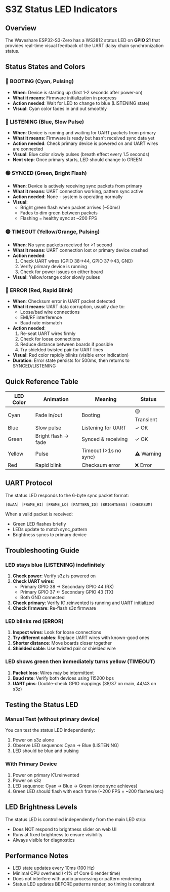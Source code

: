 # S3Z Status LED Indicators

## Overview
The Waveshare ESP32-S3-Zero has a WS2812 status LED on **GPIO 21** that provides real-time visual feedback of the UART daisy chain synchronization status.

## Status States and Colors

### 🔵 BOOTING (Cyan, Pulsing)
- **When**: Device is starting up (first 1-2 seconds after power-on)
- **What it means**: Firmware initialization in progress
- **Action needed**: Wait for LED to change to blue (LISTENING state)
- **Visual**: Cyan color fades in and out smoothly

### 🔵 LISTENING (Blue, Slow Pulse)
- **When**: Device is running and waiting for UART packets from primary
- **What it means**: Firmware is ready but hasn't received sync data yet
- **Action needed**: Check primary device is powered on and UART wires are connected
- **Visual**: Blue color slowly pulses (breath effect every 1.5 seconds)
- **Next step**: Once primary starts, LED should change to GREEN

### 🟢 SYNCED (Green, Bright Flash)
- **When**: Device is actively receiving sync packets from primary
- **What it means**: UART connection working, pattern sync active
- **Action needed**: None - system is operating normally
- **Visual**:
  - Bright green flash when packet arrives (~50ms)
  - Fades to dim green between packets
  - Flashing = healthy sync at ~200 FPS

### 🟡 TIMEOUT (Yellow/Orange, Pulsing)
- **When**: No sync packets received for >1 second
- **What it means**: UART connection lost or primary device crashed
- **Action needed**:
  1. Check UART wires (GPIO 38→44, GPIO 37→43, GND)
  2. Verify primary device is running
  3. Check for power issues on either board
- **Visual**: Yellow/orange color slowly pulses

### 🔴 ERROR (Red, Rapid Blink)
- **When**: Checksum error in UART packet detected
- **What it means**: UART data corruption, usually due to:
  - Loose/bad wire connections
  - EMI/RF interference
  - Baud rate mismatch
- **Action needed**:
  1. Re-seat UART wires firmly
  2. Check for loose connections
  3. Reduce distance between boards if possible
  4. Try shielded twisted pair for UART lines
- **Visual**: Red color rapidly blinks (visible error indication)
- **Duration**: Error state persists for 500ms, then returns to SYNCED/LISTENING

## Quick Reference Table

| LED Color | Animation | Meaning | Status |
|-----------|-----------|---------|--------|
| Cyan | Fade in/out | Booting | 🟡 Transient |
| Blue | Slow pulse | Listening for UART | ✓ OK |
| Green | Bright flash → fade | Synced & receiving | ✓ OK |
| Yellow | Pulse | Timeout (>1s no sync) | ⚠️ Warning |
| Red | Rapid blink | Checksum error | ❌ Error |

## UART Protocol
The status LED responds to the 6-byte sync packet format:
```
[0xAA] [FRAME_HI] [FRAME_LO] [PATTERN_ID] [BRIGHTNESS] [CHECKSUM]
```

When a valid packet is received:
- Green LED flashes briefly
- LEDs update to match sync_pattern
- Brightness syncs to primary device

## Troubleshooting Guide

### LED stays blue (LISTENING) indefinitely
1. **Check power**: Verify s3z is powered on
2. **Check UART wires**:
   - Primary GPIO 38 → Secondary GPIO 44 (RX)
   - Primary GPIO 37 ← Secondary GPIO 43 (TX)
   - Both GND connected
3. **Check primary**: Verify K1.reinvented is running and UART initialized
4. **Check firmware**: Re-flash s3z firmware

### LED blinks red (ERROR)
1. **Inspect wires**: Look for loose connections
2. **Try different cables**: Replace UART wires with known-good ones
3. **Shorter distance**: Move boards closer together
4. **Shielded cable**: Use twisted pair or shielded wire

### LED shows green then immediately turns yellow (TIMEOUT)
1. **Packet loss**: Wires may be intermittent
2. **Baud rate**: Verify both devices using 115200 bps
3. **UART pins**: Double-check GPIO mappings (38/37 on main, 44/43 on s3z)

## Testing the Status LED

### Manual Test (without primary device)
You can test the status LED independently:
1. Power on s3z alone
2. Observe LED sequence: Cyan → Blue (LISTENING)
3. LED should be blue and pulsing

### With Primary Device
1. Power on primary K1.reinvented
2. Power on s3z
3. LED sequence: Cyan → Blue → Green (once sync achieves)
4. Green LED should flash with each frame (~200 FPS = ~200 flashes/sec)

## LED Brightness Levels

The status LED is controlled independently from the main LED strip:
- Does NOT respond to brightness slider on web UI
- Runs at fixed brightness to ensure visibility
- Always visible for diagnostics

## Performance Notes

- LED state updates every 10ms (100 Hz)
- Minimal CPU overhead (<1% of Core 0 render time)
- Does not interfere with audio processing or pattern rendering
- Status LED updates BEFORE patterns render, so timing is consistent
